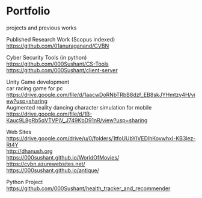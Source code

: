 # Portfolio
projects and previous works

Published Research Work (Scopus indexed)<br>
https://github.com/01anuraganand/CVBN<br>

Cyber Security Tools (in python)<br>
https://github.com/000Sushant/CS-Tools <br>
https://github.com/000Sushant/client-server

Unity Game development<br>
car racing game for pc<br>
https://drive.google.com/file/d/1aacwDoRNbTRbB8dzf_EB8skJYHmtzy4H/view?usp=sharing<br>
Augmented reality dancing character simulation for mobile<br>
https://drive.google.com/file/d/1B-Kauc9L8gRb5qVTVPjV_J749KbD91nR/view?usp=sharing

Web Sites<br>
https://drive.google.com/drive/u/0/folders/1tfoUUbYIVEDlhKovwhxI-KB3lez-Rt4Y <br>
http://dhanush.org <br>
https://000sushant.github.io/WorldOfMovies/ <br>
https://cvbn.azurewebsites.net/ <br>
https://000sushant.github.io/antique/

Python Project<br>
https://github.com/000Sushant/health_tracker_and_recommender
